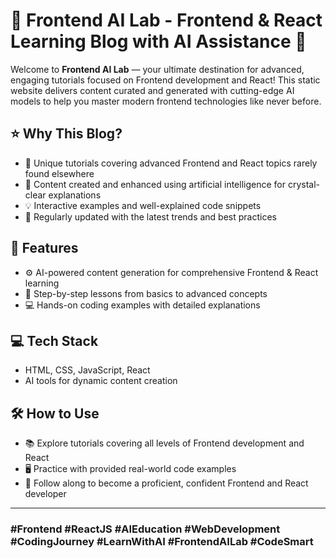 # 🚀 Frontend AI Lab - Frontend & React Learning Blog with AI Assistance 🤖

Welcome to **Frontend AI Lab** — your ultimate destination for advanced, engaging tutorials focused on Frontend development and React! This static website delivers content curated and generated with cutting-edge AI models to help you master modern frontend technologies like never before.

## ⭐ Why This Blog?

- 🚀 Unique tutorials covering advanced Frontend and React topics rarely found elsewhere  
- 🤖 Content created and enhanced using artificial intelligence for crystal-clear explanations  
- 💡 Interactive examples and well-explained code snippets  
- 🔄 Regularly updated with the latest trends and best practices  

## 🎯 Features

- ⚙️ AI-powered content generation for comprehensive Frontend & React learning  
- 🧱 Step-by-step lessons from basics to advanced concepts  
- 💻 Hands-on coding examples with detailed explanations  

## 💻 Tech Stack

- HTML, CSS, JavaScript, React  
- AI tools for dynamic content creation  

## 🛠️ How to Use

- 📚 Explore tutorials covering all levels of Frontend development and React  
- 🖥️ Practice with provided real-world code examples  
- 🎯 Follow along to become a proficient, confident Frontend and React developer  

---

### #Frontend #ReactJS #AIEducation #WebDevelopment #CodingJourney #LearnWithAI #FrontendAILab #CodeSmart
